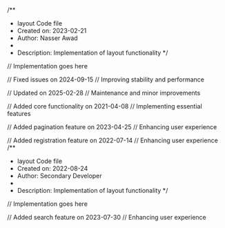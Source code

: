 /**
 * layout Code file
 * Created on: 2023-02-21
 * Author: Nasser Awad
 *
 * Description: Implementation of layout functionality
 */
 
// Implementation goes here


// Fixed issues on 2024-09-15
// Improving stability and performance

// Updated on 2025-02-28
// Maintenance and minor improvements

// Added core functionality on 2021-04-08
// Implementing essential features

// Added pagination feature on 2023-04-25
// Enhancing user experience

// Added registration feature on 2022-07-14
// Enhancing user experience
/**
 * layout Code file
 * Created on: 2022-08-24
 * Author: Secondary Developer
 *
 * Description: Implementation of layout functionality
 */
 
// Implementation goes here


// Added search feature on 2023-07-30
// Enhancing user experience
